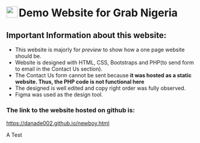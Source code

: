 
# <a href="url"><img src="https://danade002.github.io/img/logo.png" align="left" height="30"></a>Demo Website for Grab Nigeria

## Important Information about this website: 
- This website is majorly for _preview_ to show how a one page website should be. 
- Website is designed with HTML, CSS, Bootstraps and PHP(to send form to email in the Contact Us section).
- The Contact Us form cannot be sent because __it was hosted as a static website. Thus, the PHP code is not functional here__
- The designed is well edited and copy right order was fully observed.
- Figma was used as the design tool.

### The link to the website hosted on github is:
https://danade002.github.io/newboy.html

A Test
